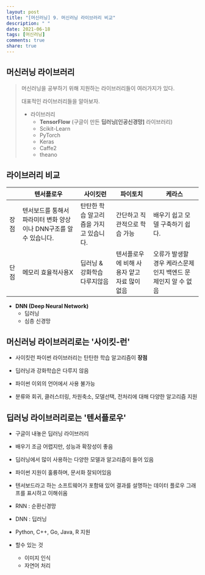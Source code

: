 ```yaml
---
layout: post
title: "[머신러닝] 9. 머신러닝 라이브러리 비교"
description: " "
date: 2021-06-18
tags: [머신러닝]
comments: true
share: true
---
```



## 머신러닝 라이브러리

> 머신러닝을 공부하기 위해 지원하는 라이브러리들이 여러가지가 있다.
>
> 대표적인 라이브러리들을 알아보자.
>
> - 라이브러리
>   - **TensorFlow** (구글이 만든 **딥러닝[인공신경망]** 라이브러리)
>   - Scikit-Learn
>   - PyTorch
>   - Keras
>   - Caffe2
>   - theano



## 라이브러리 비교

|      | 텐서플로우                                                   | 사이킷런                                | 파이토치                                     | 케라스                                                       |
| ---- | ------------------------------------------------------------ | --------------------------------------- | -------------------------------------------- | ------------------------------------------------------------ |
| 장점 | 텐서보드를 통해서 파라미터 변화 양상이나 DNN구조를 알 수 있습니다. | 탄탄한 학습 알고리즘을 가지고 있습니다. | 간단하고 직관적으로 학습 가능                | 배우기 쉽고 모델 구축하기 쉽다.                              |
| 단점 | 메모리 효율적사용X                                           | 딥러닝 & 강화학습 다루지않음            | 텐서플로우에 비해 사용자 얕고 자료 많이 없음 | 오류가 발생할 경우 케라스문제인지 백엔드 문제인지 알 수 없음 |





- **DNN (Deep Neural Network)**
  - 딥러닝
  - 심층 신경망







## 머신러닝 라이브러리로는 '사이킷-런'

- 사이킷런 파이썬 라이브러리는 탄탄한 학습 알고리즘이 **장점**

- 딥러닝과 강화학습은 다루지 않음

- 파이썬 이외의 언어에서 사용 불가능
- 분류와 회귀, 클러스터링, 차원축소, 모델선택, 전처리에 대해 다양한 알고리즘 지원







## 딥러닝 라이브러리로는 '텐서플로우'

- 구글이 내놓은 딥러닝 라이브러리
- 배우기 조금 어렵지만, 성능과 확장성이 좋음
- 딥러닝에서 많이 사용하는 다양한 모델과 알고리즘이 들어 있음
- 파이썬 지원이 훌륭하며, 문서화 잘되어있음
- 텐서보드라고 하는 소프트웨어가 포함돼 있어 결과를 설명하는 데이터 플로우 그래프를 표시하고 이해쉬움
- RNN : 순환신경망
- DNN : 딥러닝
- Python, C++, Go, Java, R 지원



- 할수 있는 것
  - 이미지 인식
  - 자연어 처리



